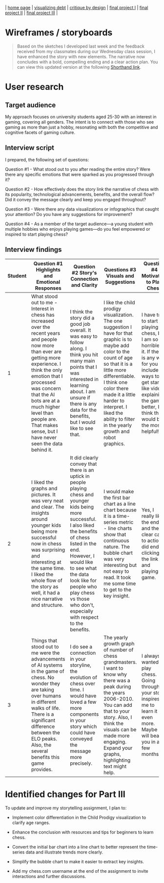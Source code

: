 | [home page](README) | [visualizing debt](dataviz2) | [critique by design](critique-by-design) | [final project I](final-project-part-one) | [final project II](final-project-part-two) | [final project III](final-project-part-three) |

# Wireframes / storyboards
> Based on the sketches I developed last week and the feedback received from my classmates during our Wednesday class session, I have enhanced the story with new elements. The narrative now concludes with a bold, compelling ending and a clear action plan. You can view this updated version at the following [Shorthand link](https://preview.shorthand.com/BkR9PVc1BExR65OX).

# User research 

## Target audience
My approach focuses on university students aged 25-30 with an interest in gaming, covering all genders. The intent is to connect with those who see gaming as more than just a hobby, resonating with both the competitive and cognitive facets of gaming culture.

## Interview script
I prepared, the following set of questions:

Question #1 - What stood out to you after reading the entire story? Were there any specific emotions that were sparked as you progressed through it?

Question #2 - How effectively does the story link the narrative of chess with its popularity, technological advancements, benefits, and the overall flow? Did it convey the message clearly and keep you engaged throughout?

Question #3 - Were there any data visualizations or infographics that caught your attention? Do you have any suggestions for improvement?

Question #4 - As a member of the target audience—a young student with multiple hobbies who enjoys playing games—do you feel empowered or inspired to start playing chess?

## Interview findings

| Student | Question #1 Highlights and Emotional Responses | Question #2 Story's Connection and Clarity | Questions #3 Visuals and Suggestions | Question #4 Motivation to Play Chess |
|---------|-----------------------------------|-------------------------------|-------------------------|-------------------------|
| 1       | What stood out to me - Interest in chess has increased over the recent years and people now more than ever are getting more experience. I think the only emotion that I processed was concern that the AI bots are at a much higher level than people are. That makes sense, but I have never seen the data behind it.  | I think the story did a good job overall. It was easy to follow along. I think you hit many main points that I was interested in learning about. I am unsure if there is any data for the benefits, but I would like to see that.  | I like the child prodigy visualization. The one suggestion I have for that graphic is to maybe add color to the count of age so that it is a little more differentiable. I think one color there made it a little harder to interpret. I liked the ability to filter in the yearly growth and robot graphics. | I have tried to start playing chess, but I am so horrible at it. If there is any way for you to include ways to get started like videos explaining the game better, I think that would be the most helpful!  |
| 2       | I liked the graphs and pictures. It was very neat and clear. The insights around younger kids being more successful now in chess was surprising and interesting at the same time. I liked the whole flow of the story as well, it had a nice narrative and structure. | It did clearly convey that there is an uptick in people playing chess and younger kids being more successful. I also liked the benefits of chess listed in the end. However, I would like to see what the data look like for people who play chess vs those who don't, especially with respect to the benefits. | I would make the first bar chart as a line chart because it is a time-series metric - line charts show that continuous nature. The bubble chart was very interesting but not easy to read. It took me some time to get to the key insight. | Yes, I really liked the ending and the clear call to action. I did end up clicking the link and playing a game. |
| 3       | Things that stood out to me were the advancements of AI systems in the game of chess. No wonder they are taking over humans in different walks of life. There is a significant difference between the ELO peaks. Also, the several benefits this game provides.   | I do see a connection in your storyline, the evolution of chess over time. I would have loved a few more components in your story which could have conveyed the message more precisely. | The yearly growth graph of number of chess grandmasters. I want to know why there was a peak during the years 2006-2010. You can add that to your story. Also, I think the visuals can be made more engaging. Expand your graphs, highlighting text might help. | I always wanted to play chess. Going through your story inspires me to learn it even more. Maybe I will beat you in a few months. |


# Identified changes for Part III
To update and improve my storytelling assignment, I plan to:

- Implement color differentiation in the Child Prodigy visualization to clarify age ranges.
  
- Enhance the conclusion with resources and tips for beginners to learn chess.
  
- Convert the initial bar chart into a line chart to better represent the time-series data and illustrate trends more clearly.
  
- Simplify the bubble chart to make it easier to extract key insights.
  
- Add my chess.com username at the end of the assignment to invite interactions and further discussions.

